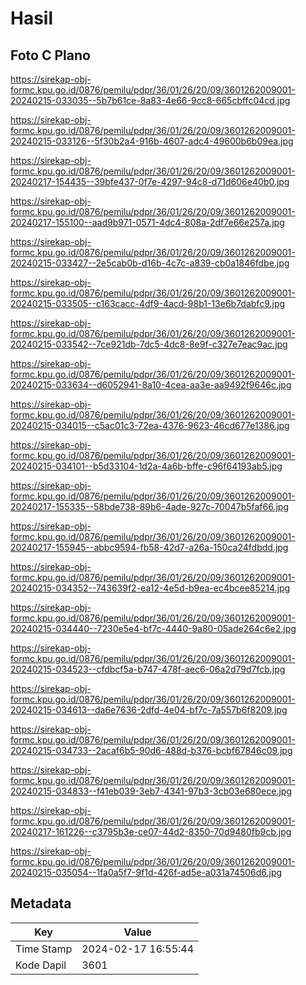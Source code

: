 # Hasil

## Foto C Plano

https://sirekap-obj-formc.kpu.go.id/0876/pemilu/pdpr/36/01/26/20/09/3601262009001-20240215-033035--5b7b61ce-8a83-4e66-9cc8-665cbffc04cd.jpg

https://sirekap-obj-formc.kpu.go.id/0876/pemilu/pdpr/36/01/26/20/09/3601262009001-20240215-033126--5f30b2a4-916b-4607-adc4-49600b6b09ea.jpg

https://sirekap-obj-formc.kpu.go.id/0876/pemilu/pdpr/36/01/26/20/09/3601262009001-20240217-154435--39bfe437-0f7e-4297-94c8-d71d606e40b0.jpg

https://sirekap-obj-formc.kpu.go.id/0876/pemilu/pdpr/36/01/26/20/09/3601262009001-20240217-155100--aad9b971-0571-4dc4-808a-2df7e66e257a.jpg

https://sirekap-obj-formc.kpu.go.id/0876/pemilu/pdpr/36/01/26/20/09/3601262009001-20240215-033427--2e5cab0b-d16b-4c7c-a839-cb0a1846fdbe.jpg

https://sirekap-obj-formc.kpu.go.id/0876/pemilu/pdpr/36/01/26/20/09/3601262009001-20240215-033505--c163cacc-4df9-4acd-98b1-13e6b7dabfc9.jpg

https://sirekap-obj-formc.kpu.go.id/0876/pemilu/pdpr/36/01/26/20/09/3601262009001-20240215-033542--7ce921db-7dc5-4dc8-8e9f-c327e7eac9ac.jpg

https://sirekap-obj-formc.kpu.go.id/0876/pemilu/pdpr/36/01/26/20/09/3601262009001-20240215-033634--d6052941-8a10-4cea-aa3e-aa9492f9646c.jpg

https://sirekap-obj-formc.kpu.go.id/0876/pemilu/pdpr/36/01/26/20/09/3601262009001-20240215-034015--c5ac01c3-72ea-4376-9623-46cd677e1386.jpg

https://sirekap-obj-formc.kpu.go.id/0876/pemilu/pdpr/36/01/26/20/09/3601262009001-20240215-034101--b5d33104-1d2a-4a6b-bffe-c96f64193ab5.jpg

https://sirekap-obj-formc.kpu.go.id/0876/pemilu/pdpr/36/01/26/20/09/3601262009001-20240217-155335--58bde738-89b6-4ade-927c-70047b5faf66.jpg

https://sirekap-obj-formc.kpu.go.id/0876/pemilu/pdpr/36/01/26/20/09/3601262009001-20240217-155945--abbc9594-fb58-42d7-a26a-150ca24fdbdd.jpg

https://sirekap-obj-formc.kpu.go.id/0876/pemilu/pdpr/36/01/26/20/09/3601262009001-20240215-034352--743639f2-ea12-4e5d-b9ea-ec4bcee85214.jpg

https://sirekap-obj-formc.kpu.go.id/0876/pemilu/pdpr/36/01/26/20/09/3601262009001-20240215-034440--7230e5e4-bf7c-4440-9a80-05ade264c6e2.jpg

https://sirekap-obj-formc.kpu.go.id/0876/pemilu/pdpr/36/01/26/20/09/3601262009001-20240215-034523--cfdbcf5a-b747-478f-aec6-06a2d79d7fcb.jpg

https://sirekap-obj-formc.kpu.go.id/0876/pemilu/pdpr/36/01/26/20/09/3601262009001-20240215-034613--da6e7636-2dfd-4e04-bf7c-7a557b6f8209.jpg

https://sirekap-obj-formc.kpu.go.id/0876/pemilu/pdpr/36/01/26/20/09/3601262009001-20240215-034733--2acaf6b5-90d6-488d-b376-bcbf67846c09.jpg

https://sirekap-obj-formc.kpu.go.id/0876/pemilu/pdpr/36/01/26/20/09/3601262009001-20240215-034833--f41eb039-3eb7-4341-97b3-3cb03e680ece.jpg

https://sirekap-obj-formc.kpu.go.id/0876/pemilu/pdpr/36/01/26/20/09/3601262009001-20240217-161226--c3795b3e-ce07-44d2-8350-70d9480fb9cb.jpg

https://sirekap-obj-formc.kpu.go.id/0876/pemilu/pdpr/36/01/26/20/09/3601262009001-20240215-035054--1fa0a5f7-9f1d-426f-ad5e-a031a74506d6.jpg


## Metadata

| Key        | Value               |
| ---------- | ------------------- |
| Time Stamp | 2024-02-17 16:55:44 |
| Kode Dapil | 3601                |



